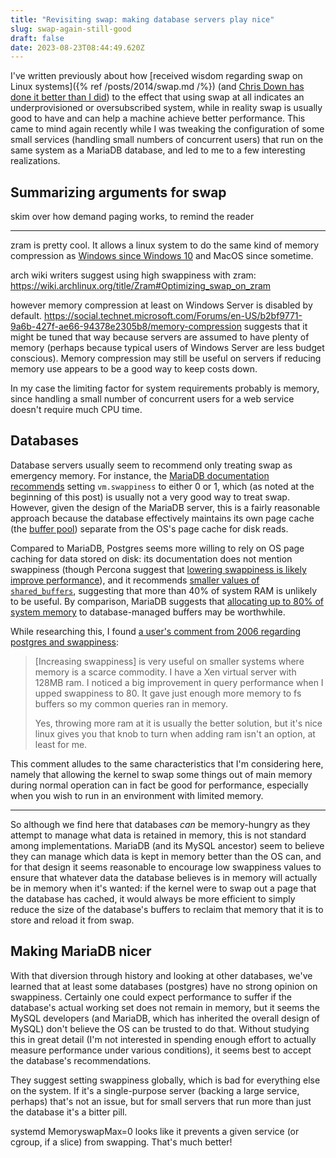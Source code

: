 ```yaml
---
title: "Revisiting swap: making database servers play nice"
slug: swap-again-still-good
draft: false
date: 2023-08-23T08:44:49.620Z
---
```

I've written previously about how [received wisdom regarding swap on Linux systems]({% ref /posts/2014/swap.md /%}) (and [Chris Down has done it better than I did](https://chrisdown.name/2018/01/02/in-defence-of-swap.html)) to the effect that using swap at all indicates an underprovisioned or oversubscribed system, while in reality swap is usually good to have and can help a machine achieve better performance. This came to mind again recently while I was tweaking the configuration of some small services (handling small numbers of concurrent users) that run on the same system as a MariaDB database, and led to me to a few interesting realizations.

## Summarizing arguments for swap

skim over how demand paging works, to remind the reader

---

zram is pretty cool. It allows a linux system to do the same kind of memory compression as [Windows since Windows 10](https://learn.microsoft.com/en-us/shows/seth-juarez/memory-compression-in-windows-10-rtm) and MacOS since sometime.

arch wiki writers suggest using high swappiness with zram:
https://wiki.archlinux.org/title/Zram#Optimizing_swap_on_zram

however memory compression at least on Windows Server is disabled by default. https://social.technet.microsoft.com/Forums/en-US/b2bf9771-9a6b-427f-ae66-94378e2305b8/memory-compression suggests that it might be tuned that way because servers are assumed to have plenty of memory (perhaps because typical users of Windows Server are less budget conscious). Memory compression may still be useful on servers if reducing memory use appears to be a good way to keep costs down.

In my case the limiting factor for system requirements probably is memory, since handling a small number of concurrent users for a web service doesn't require much CPU time.

## Databases 

Database servers usually seem to recommend only treating swap as emergency memory. For instance, the [MariaDB documentation recommends](https://mariadb.com/kb/en/configuring-swappiness/) setting `vm.swappiness` to either 0 or 1, which (as noted at the beginning of this post) is usually not a very good way to treat swap. However, given the design of the MariaDB server, this is a fairly reasonable approach because the database effectively maintains its own page cache (the [buffer pool](https://mariadb.com/kb/en/innodb-buffer-pool/)) separate from the OS's page cache for disk reads.

Compared to MariaDB, Postgres seems more willing to rely on OS page caching for data stored on disk: its documentation does not mention swappiness (though Percona suggest that [lowering swappiness is likely improve performance](https://www.percona.com/blog/tune-linux-kernel-parameters-for-postgresql-optimization/)), and it recommends [smaller values of `shared_buffers`](https://www.postgresql.org/docs/15/runtime-config-resource.html#GUC-SHARED-BUFFERS), suggesting that more than 40% of system RAM is unlikely to be useful. By comparison, MariaDB suggests that [allocating up to 80% of system memory](https://mariadb.com/kb/en/innodb-system-variables/#innodb_buffer_pool_size) to database-managed buffers may be worthwhile.

While researching this, I found [a user's comment from 2006 regarding postgres and swappiness](https://postgrespro.com/list/id/49298.209.244.4.106.1161290341.squirrel@www.drule.org):

> [Increasing swappiness] is very useful on smaller systems where memory is a scarce commodity.
 I have a Xen virtual server with 128MB ram.  I noticed a big improvement
in query performance when I upped swappiness to 80.  It gave just enough
more memory to fs buffers so my common queries ran in memory.
>
> Yes, throwing more ram at it is usually the better solution, but it's nice
linux gives you that knob to turn when adding ram isn't an option, at
least for me.

This comment alludes to the same characteristics that I'm considering here, namely that allowing the kernel to swap some things out of main memory during normal operation can in fact be good for performance, especially when you wish to run in an environment with limited memory.

---

So although we find here that databases *can* be memory-hungry as they attempt to manage what data is retained in memory, this is not standard among implementations. MariaDB (and its MySQL ancestor) seem to believe they can manage which data is kept in memory better than the OS can, and for that design it seems reasonable to encourage low swappiness values to ensure that whatever data the database believes is in memory will actually be in memory when it's wanted: if the kernel were to swap out a page that the database has cached, it would always be more efficient to simply reduce the size of the database's buffers to reclaim that memory that it is to store and reload it from swap.

## Making MariaDB nicer

With that diversion through history and looking at other databases, we've learned that at least some databases (postgres) have no strong opinion on swappiness. Certainly one could expect performance to suffer if the database's actual working set does not remain in memory, but it seems the MySQL developers (and MariaDB, which has inherited the overall design of MySQL) don't believe the OS can be trusted to do that. Without studying this in great detail (I'm not interested in spending enough effort to actually measure performance under various conditions), it seems best to accept the database's recommendations.

They suggest setting swappiness globally, which is bad for everything else on the system. If it's a single-purpose server (backing a large service, perhaps) that's not an issue, but for small servers that run more than just the database it's a bitter pill.

systemd MemoryswapMax=0 looks like it prevents a given service (or cgroup, if a slice) from swapping. That's much better!
